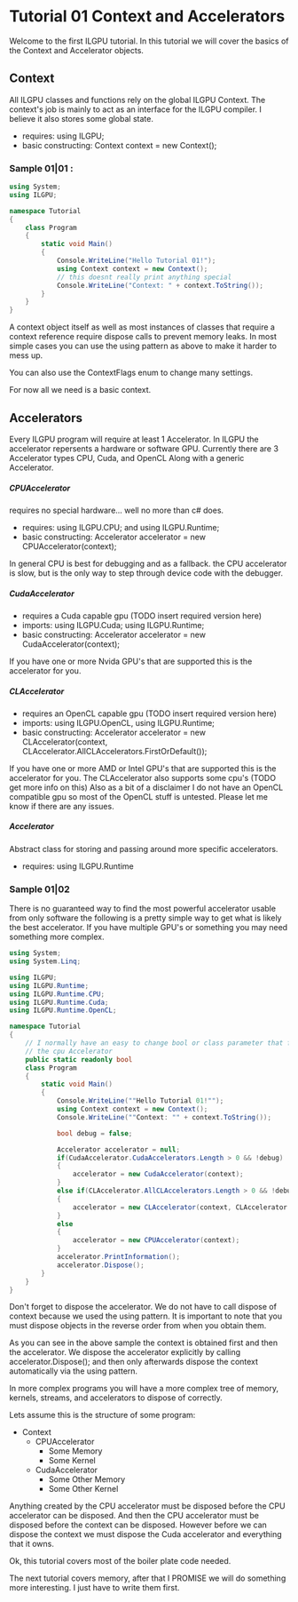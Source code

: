 ﻿# Tutorial 01 Context and Accelerators

Welcome to the first ILGPU tutorial. In this tutorial we will cover the basics of the Context and Accelerator objects.

## Context
All ILGPU classes and functions rely on the global ILGPU Context.
The context's job is mainly to act as an interface for the ILGPU compiler. 
I believe it also stores some global state. 
* requires: using ILGPU;
* basic constructing: Context context = new Context();

### Sample 01|01 :
```C#
using System;
using ILGPU;

namespace Tutorial
{
    class Program
    {
        static void Main()
        {
            Console.WriteLine("Hello Tutorial 01!");
            using Context context = new Context();
            // this doesnt really print anything special
            Console.WriteLine("Context: " + context.ToString());
        }
    }
}
```


A context object itself as well as most instances of classes that 
require a context reference require dispose calls to prevent memory 
leaks. In most simple cases you can use the using pattern as above to make it 
harder to mess up.

You can also use the ContextFlags enum to change many settings. 

For now all we need is a basic context.

## Accelerators
Every ILGPU program will require at least 1 Accelerator.
In ILGPU the accelerator repersents a hardware or software GPU.
Currently there are 3 Accelerator types CPU, Cuda, and OpenCL
Along with a generic Accelerator.

##### CPUAccelerator
requires no special hardware... well no more than c# does.
* requires: using ILGPU.CPU; and using ILGPU.Runtime;
* basic constructing: Accelerator accelerator = new CPUAccelerator(context);

In general CPU is best for debugging and as a fallback.
the CPU accelerator is slow, but is the only way to step through
device code with the debugger.

##### CudaAccelerator
* requires a Cuda capable gpu (TODO insert required version here)
* imports: using ILGPU.Cuda; using ILGPU.Runtime;
* basic constructing: Accelerator accelerator = new CudaAccelerator(context);

If you have one or more Nvida GPU's that are supported this is
the accelerator for you. 

##### CLAccelerator
* requires an OpenCL capable gpu (TODO insert required version here)
* imports: using ILGPU.OpenCL, using ILGPU.Runtime;
* basic constructing: Accelerator accelerator = new CLAccelerator(context, CLAccelerator.AllCLAccelerators.FirstOrDefault());

If you have one or more AMD or Intel GPU's that are supported this is
the accelerator for you. The CLAccelerator also supports some cpu's (TODO get more info on this)
Also as a bit of a disclaimer I do not have an OpenCL compatible gpu so
most of the OpenCL stuff is untested. Please let me know if there
are any issues.

##### Accelerator
Abstract class for storing and passing around more specific
accelerators.
* requires: using ILGPU.Runtime

### Sample 01|02
There is no guaranteed way to find the most powerful accelerator
usable from only software the following is a pretty simple way
to get what is likely the best accelerator. If you have multiple
GPU's or something you may need something more complex.


```C#
using System;
using System.Linq;

using ILGPU;
using ILGPU.Runtime;
using ILGPU.Runtime.CPU;
using ILGPU.Runtime.Cuda;
using ILGPU.Runtime.OpenCL;

namespace Tutorial
{
    // I normally have an easy to change bool or class parameter that forces
    // the cpu Accelerator
    public static readonly bool 
    class Program
    {
        static void Main()
        {
            Console.WriteLine(""Hello Tutorial 01!"");
            using Context context = new Context();
            Console.WriteLine(""Context: "" + context.ToString());

            bool debug = false;

            Accelerator accelerator = null;
            if(CudaAccelerator.CudaAccelerators.Length > 0 && !debug)
            {
                accelerator = new CudaAccelerator(context);
            }
            else if(CLAccelerator.AllCLAccelerators.Length > 0 && !debug)
            {
                accelerator = new CLAccelerator(context, CLAccelerator.AllCLAccelerators.FirstOrDefault());
            }
            else
            {
                accelerator = new CPUAccelerator(context);
            }
            accelerator.PrintInformation();
            accelerator.Dispose();
        }
    }
}
```
Don't forget to dispose the accelerator. We do not have to call dispose 
of context because we used the using pattern. It is important to note 
that you must dispose objects in the reverse order from when you obtain them.

As you can see in the above sample the context is obtained first and then 
the accelerator. We dispose the accelerator explicitly by calling accelerator.Dispose();
and then only afterwards dispose the context automatically via the using pattern.

In more complex programs you will have a more complex tree of memory, kernels, streams, and accelerators
 to dispose of correctly.

Lets assume this is the structure of some program:
* Context
  * CPUAccelerator
    * Some Memory
    * Some Kernel
  * CudaAccelerator
    * Some Other Memory
    * Some Other Kernel

Anything created by the CPU accelerator must be disposed before the CPU accelerator
can be disposed. And then the CPU accelerator must be disposed before the context can
be disposed. However before we can dispose the context we must dispose the Cuda accelerator
 and everything that it owns.

Ok, this tutorial covers most of the boiler plate code needed.

The next tutorial covers memory, after that I PROMISE we will do something more interesting. I just have to write them first.